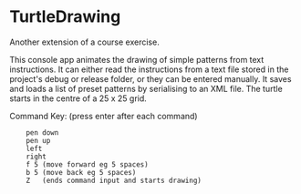 # TurtleDrawing
Another extension of a course exercise.

This console app animates the drawing of simple patterns from text instructions. 
It can either read the instructions from a text file stored in the project's debug or release folder, 
or they can be entered manually.
It saves and loads a list of preset patterns by serialising to an XML file.
The turtle starts in the centre of a 25 x 25 grid.

Command Key: (press enter after each command)

        pen down 
        pen up
        left
        right
        f 5 (move forward eg 5 spaces)
        b 5 (move back eg 5 spaces)
        Z   (ends command input and starts drawing)

